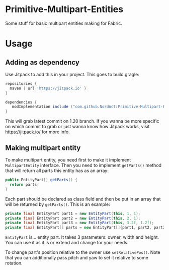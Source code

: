 # Primitive-Multipart-Entities
Some stuff for basic multipart entities making for Fabric.

# Usage
## Adding as dependency
Use Jitpack to add this in your project. This goes to build.gragle:
```gradle
repositories {
  maven { url 'https://jitpack.io' }
}

dependencies {
   modImplementation include ("com.github.NordAct:Primitive-Multipart-Entities:1.20-SNAPSHOT")
}
```
This will grab latest commit on 1.20 branch. If you wanna be more specific on which commit to grab or just wanna know how Jitpack works, visit https://jitpack.io/ for more info.

## Making multipart entity
To make multipart entity, you need first to make it implement `MultipartEntity` interface. Then you need to implement `getParts()` method that will return all parts this entity has as an array:
```java
public EntityPart[] getParts() {
  return parts;
}
```
Each part should be declared as class field and then be put in an array that will be returned by `getParts()`. This is an example:
```java
private final EntityPart part1 = new EntityPart(this, 1, 1);
private final EntityPart part2 = new EntityPart(this, 2, 1);
private final EntityPart part3 = new EntityPart(this, 3.2f, 1.2f);
private final EntityPart[] parts = new EntityPart[]{part1, part2, part3}
```
`EntityPart` is... entity part. It takes 3 parameters: owner, width and height. You can use it as it is or extend and change for your needs.

To change part's position relative to the owner use `setRelativePos()`. Note that you can additionally pass pitch and yaw to set it relative to some rotation.
